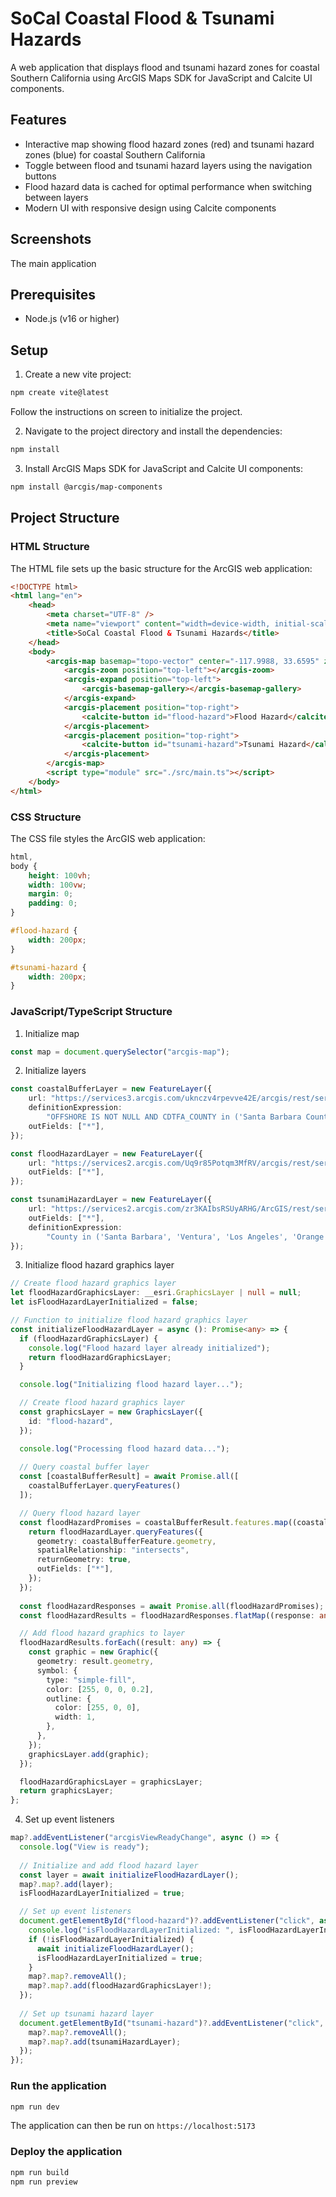 # SoCal Coastal Flood & Tsunami Hazards

A web application that displays flood and tsunami hazard zones for coastal Southern California using ArcGIS Maps SDK for JavaScript and Calcite UI components.

## Features

- Interactive map showing flood hazard zones (red) and tsunami hazard zones (blue) for coastal Southern California
- Toggle between flood and tsunami hazard layers using the navigation buttons
- Flood hazard data is cached for optimal performance when switching between layers
- Modern UI with responsive design using Calcite components

## Screenshots

The main application


## Prerequisites

- Node.js (v16 or higher)

## Setup

1. Create a new vite project:
```bash
npm create vite@latest
```
Follow the instructions on screen to initialize the project.

2. Navigate to the project directory and install the dependencies:
```bash
npm install
```

3. Install ArcGIS Maps SDK for JavaScript and Calcite UI components:
```bash
npm install @arcgis/map-components
```

## Project Structure

### HTML Structure

The HTML file sets up the basic structure for the ArcGIS web application:

```html
<!DOCTYPE html>
<html lang="en">
    <head>
        <meta charset="UTF-8" />
        <meta name="viewport" content="width=device-width, initial-scale=1.0" />
        <title>SoCal Coastal Flood & Tsunami Hazards</title>
    </head>
    <body>
        <arcgis-map basemap="topo-vector" center="-117.9988, 33.6595" zoom="8">
            <arcgis-zoom position="top-left"></arcgis-zoom>
            <arcgis-expand position="top-left">
                <arcgis-basemap-gallery></arcgis-basemap-gallery>
            </arcgis-expand>
            <arcgis-placement position="top-right">
                <calcite-button id="flood-hazard">Flood Hazard</calcite-button> <br />
            </arcgis-placement>
            <arcgis-placement position="top-right">
                <calcite-button id="tsunami-hazard">Tsunami Hazard</calcite-button>
            </arcgis-placement>
        </arcgis-map>
        <script type="module" src="./src/main.ts"></script>
    </body>
</html>
```

### CSS Structure

The CSS file styles the ArcGIS web application:

```css
html,
body {
    height: 100vh;
    width: 100vw;
    margin: 0;
    padding: 0;
}

#flood-hazard {
    width: 200px;
}

#tsunami-hazard {
    width: 200px;
}
```

### JavaScript/TypeScript Structure

1. Initialize map
```typescript
const map = document.querySelector("arcgis-map");
```

2. Initialize layers
```typescript
const coastalBufferLayer = new FeatureLayer({
    url: "https://services3.arcgis.com/uknczv4rpevve42E/arcgis/rest/services/California_County_Boundaries_and_Identifiers_with_Coastal_Buffers/FeatureServer/1",
    definitionExpression:
        "OFFSHORE IS NOT NULL AND CDTFA_COUNTY in ('Santa Barbara County', 'Ventura County', 'Los Angeles County', 'Orange County', 'San Diego County', 'San Luis Obispo County', 'Imperial County')",
    outFields: ["*"],
});

const floodHazardLayer = new FeatureLayer({
    url: "https://services2.arcgis.com/Uq9r85Potqm3MfRV/arcgis/rest/services/S_FLD_HAZ_AR_Reduced_Set_CA_wm/FeatureServer",
    outFields: ["*"],
});

const tsunamiHazardLayer = new FeatureLayer({
    url: "https://services2.arcgis.com/zr3KAIbsRSUyARHG/ArcGIS/rest/services/CA_Tsunami_Hazard_Area/FeatureServer",
    outFields: ["*"],
    definitionExpression:
        "County in ('Santa Barbara', 'Ventura', 'Los Angeles', 'Orange', 'San Diego', 'San Luis Obispo', 'Imperial') and Evacuate = 'Yes, Tsunami Hazard Area'",
});
```

3. Initialize flood hazard graphics layer
```typescript
// Create flood hazard graphics layer
let floodHazardGraphicsLayer: __esri.GraphicsLayer | null = null;
let isFloodHazardLayerInitialized = false;

// Function to initialize flood hazard graphics layer
const initializeFloodHazardLayer = async (): Promise<any> => {
  if (floodHazardGraphicsLayer) {
    console.log("Flood hazard layer already initialized");
    return floodHazardGraphicsLayer;
  }

  console.log("Initializing flood hazard layer...");

  // Create flood hazard graphics layer
  const graphicsLayer = new GraphicsLayer({
    id: "flood-hazard",
  });

  console.log("Processing flood hazard data...");
  
  // Query coastal buffer layer
  const [coastalBufferResult] = await Promise.all([
    coastalBufferLayer.queryFeatures()
  ]);

  // Query flood hazard layer
  const floodHazardPromises = coastalBufferResult.features.map((coastalBufferFeature: any) => {
    return floodHazardLayer.queryFeatures({
      geometry: coastalBufferFeature.geometry,
      spatialRelationship: "intersects",
      returnGeometry: true,
      outFields: ["*"],
    });
  });
  
  const floodHazardResponses = await Promise.all(floodHazardPromises);
  const floodHazardResults = floodHazardResponses.flatMap((response: any) => response.features);

  // Add flood hazard graphics to layer
  floodHazardResults.forEach((result: any) => {
    const graphic = new Graphic({
      geometry: result.geometry,
      symbol: {
        type: "simple-fill",
        color: [255, 0, 0, 0.2],
        outline: {
          color: [255, 0, 0],
          width: 1,
        },
      },
    });
    graphicsLayer.add(graphic);
  });

  floodHazardGraphicsLayer = graphicsLayer;
  return graphicsLayer;
};
```

4. Set up event listeners
```typescript
map?.addEventListener("arcgisViewReadyChange", async () => {
  console.log("View is ready");
  
  // Initialize and add flood hazard layer
  const layer = await initializeFloodHazardLayer();
  map?.map?.add(layer);
  isFloodHazardLayerInitialized = true;

  // Set up event listeners
  document.getElementById("flood-hazard")?.addEventListener("click", async () => {
    console.log("isFloodHazardLayerInitialized: ", isFloodHazardLayerInitialized);
    if (!isFloodHazardLayerInitialized) {
      await initializeFloodHazardLayer();
      isFloodHazardLayerInitialized = true;
    }
    map?.map?.removeAll();
    map?.map?.add(floodHazardGraphicsLayer!);
  });
  
  // Set up tsunami hazard layer
  document.getElementById("tsunami-hazard")?.addEventListener("click", () => {
    map?.map?.removeAll();
    map?.map?.add(tsunamiHazardLayer);
  });
});
```

### Run the application
```bash
npm run dev
```

The application can then be run on `https://localhost:5173`

### Deploy the application
```bash
npm run build
npm run preview
```
